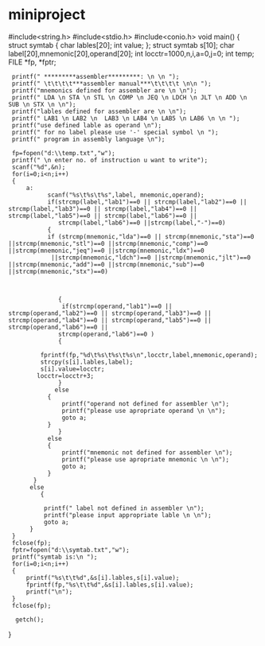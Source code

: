 # miniproject
#include<string.h>
#include<stdio.h>
#include<conio.h>
 void main()
 {
     struct symtab
{
    char lables[20];
    int value;
};
     struct symtab s[10];
     char label[20],mnemonic[20],operand[20];
     int locctr=1000,n,i,a=0,j=0;
     int temp;
     FILE *fp, *fptr;

     printf(" *********assembler*********: \n \n ");
     printf(" \t\t\t\t***assembler manual***\t\t\t\t \n\n ");
     printf("mnemonics defined for assembler are \n \n");
     printf(" LDA \n STA \n STL \n COMP \n JEQ \n LDCH \n JLT \n ADD \n SUB \n STX \n \n");
     printf("lables defined for assembler are \n \n");
     printf(" LAB1 \n LAB2 \n  LAB3 \n LAB4 \n LAB5 \n LAB6 \n \n ");
     printf("use defined lable as operand \n");
     printf(" for no label please use '-' special symbol \n ");
     printf(" program in assembly language \n");

     fp=fopen("d:\\temp.txt","w");
     printf(" \n enter no. of instruction u want to write");
     scanf("%d",&n);
     for(i=0;i<n;i++)
     {
         a:
               scanf("%s\t%s\t%s",label, mnemonic,operand);
               if(strcmp(label,"lab1")==0 || strcmp(label,"lab2")==0 || strcmp(label,"lab3")==0 || strcmp(label,"lab4")==0 || strcmp(label,"lab5")==0 || strcmp(label,"lab6")==0 ||
                  strcmp(label,"lab6")==0 ||strcmp(label,"-")==0)
               {
               if (strcmp(mnemonic,"lda")==0 || strcmp(mnemonic,"sta")==0 ||strcmp(mnemonic,"stl")==0 ||strcmp(mnemonic,"comp")==0 ||strcmp(mnemonic,"jeq")==0 ||strcmp(mnemonic,"ldx")==0
                ||strcmp(mnemonic,"ldch")==0 ||strcmp(mnemonic,"jlt")==0 ||strcmp(mnemonic,"add")==0 ||strcmp(mnemonic,"sub")==0 ||strcmp(mnemonic,"stx")==0)



                  {
                   if(strcmp(operand,"lab1")==0 || strcmp(operand,"lab2")==0 || strcmp(operand,"lab3")==0 || strcmp(operand,"lab4")==0 || strcmp(operand,"lab5")==0 || strcmp(operand,"lab6")==0 ||
                  strcmp(operand,"lab6")==0 )
                  {

             fprintf(fp,"%d\t%s\t%s\t%s\n",locctr,label,mnemonic,operand);
             strcpy(s[i].lables,label);
             s[i].value=locctr;
            locctr=locctr+3;
                  }
                 else
               {
                   printf("operand not defined for assembler \n");
                   printf("please use apropriate operand \n \n");
                   goto a;
               }
                  }
               else
               {
                   printf("mnemonic not defined for assembler \n");
                   printf("please use apropriate mnemonic \n \n");
                   goto a;
               }
           }
          else
             {

              printf(" label not defined in assembler \n");
              printf("please input appropriate lable \n \n");
              goto a;
          }
     }
     fclose(fp);
     fptr=fopen("d:\\symtab.txt","w");
     printf("symtab is:\n ");
     for(i=0;i<n;i++)
     {
         printf("%s\t\t%d",&s[i].lables,s[i].value);
         fprintf(fp,"%s\t\t%d",&s[i].lables,s[i].value);
         printf("\n");
     }
     fclose(fp);

      getch();
 }
